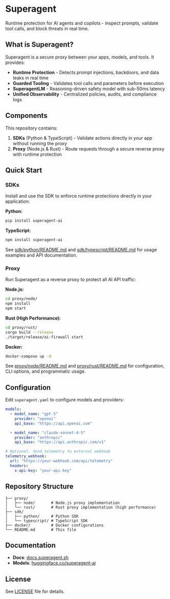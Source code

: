# Superagent

Runtime protection for AI agents and copilots - inspect prompts, validate tool calls, and block threats in real time.

## What is Superagent?

Superagent is a secure proxy between your apps, models, and tools. It provides:

- **Runtime Protection** - Detects prompt injections, backdoors, and data leaks in real time
- **Guarded Tooling** - Validates tool calls and parameters before execution
- **SuperagentLM** - Reasoning-driven safety model with sub-50ms latency
- **Unified Observability** - Centralized policies, audits, and compliance logs

## Components

This repository contains:

1. **SDKs** (Python & TypeScript) - Validate actions directly in your app without running the proxy
2. **Proxy** (Node.js & Rust) - Route requests through a secure reverse proxy with runtime protection

## Quick Start

### SDKs

Install and use the SDK to enforce runtime protections directly in your application:

**Python:**
```bash
pip install superagent-ai
```

**TypeScript:**
```bash
npm install superagent-ai
```

See [sdk/python/README.md](sdk/python/README.md) and [sdk/typescript/README.md](sdk/typescript/README.md) for usage examples and API documentation.

### Proxy

Run Superagent as a reverse proxy to protect all AI API traffic:

**Node.js:**
```bash
cd proxy/node/
npm install
npm start
```

**Rust (High Performance):**
```bash
cd proxy/rust/
cargo build --release
./target/release/ai-firewall start
```

**Docker:**
```bash
docker-compose up -d
```

See [proxy/node/README.md](proxy/node/README.md) and [proxy/rust/README.md](proxy/rust/README.md) for configuration, CLI options, and programmatic usage.

## Configuration

Edit `superagent.yaml` to configure models and providers:

```yaml
models:
  - model_name: "gpt-5"
    provider: "openai"
    api_base: "https://api.openai.com"

  - model_name: "claude-sonnet-4-5"
    provider: "anthropic"
    api_base: "https://api.anthropic.com/v1"

# Optional: Send telemetry to external webhook
telemetry_webhook:
  url: "https://your-webhook.com/api/telemetry"
  headers:
    x-api-key: "your-api-key"
```

## Repository Structure

```
├── proxy/
│   ├── node/       # Node.js proxy implementation
│   └── rust/       # Rust proxy implementation (high performance)
├── sdk/
│   ├── python/     # Python SDK
│   └── typescript/ # TypeScript SDK
├── docker/         # Docker configurations
└── README.md       # This file
```

## Documentation

- **Docs**: [docs.superagent.sh](https://docs.superagent.sh)
- **Models**: [huggingface.co/superagent-ai](https://huggingface.co/superagent-ai)

## License

See [LICENSE](LICENSE) file for details.
